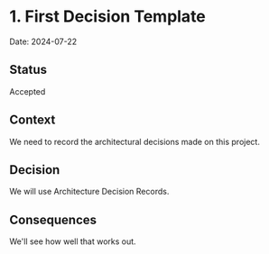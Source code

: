 # 1. First Decision Template

Date: 2024-07-22

## Status

Accepted

## Context

We need to record the architectural decisions made on this project.

## Decision

We will use Architecture Decision Records.

## Consequences

We'll see how well that works out.
